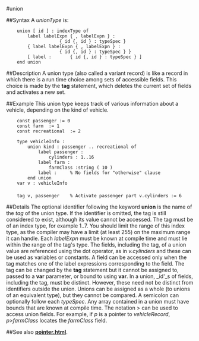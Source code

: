 
#union

##Syntax
A _unionType_ is:


        union [ id ] : indexType of
            label labelExpn { , labelExpn } :
                        { id {, id } : typeSpec }
            { label labelExpn { , labelExpn } :
                        { id {, id } : typeSpec } }
            [ label :       { id {, id } : typeSpec } ]
        end union
##Description
A union type (also called a variant record) is like a record in which there is a run time choice among sets of accessible fields. This choice is made by the **tag** statement, which deletes the current set of fields and activates a new set.



##Example
This union type keeps track of various information about a vehicle, depending on the kind of vehicle.


        const passenger := 0
        const farm  := 1
        const recreational  := 2
        
        type vehicleInfo :
            union kind : passenger .. recreational of
                label passenger :
                    cylinders : 1..16
                label farm :
                    farmClass :string ( 10 )
                label :     % No fields for "otherwise" clause
            end union
        var v : vehicleInfo
        
        tag v, passenger    % Activate passenger part v.cylinders := 6
##Details
The optional identifier following the keyword **union** is the name of the _tag_ of the union type. If the identifier is omitted, the tag is still considered to exist, although its value cannot be accessed. The tag must be of an index type, for example 1..7. You should limit the range of this index type, as the compiler may have a limit (at least 255) on the maximum range it can handle.
Each _labelExpn_ must be known at compile time and must lie within the range of the tag's type. The fields, including the tag, of a union value are referenced using the dot operator, as in _v.cylinders_ and these can be used as variables or constants. A field can be accessed only when the tag matches one of the label expressions corresponding to the field. The tag can be changed by the **tag** statement  but it cannot be assigned to, passed to a **var** parameter, or bound to using **var**.
In a union, _id'_s of fields, including the tag, must be distinct. However, these need not be distinct from identifiers outside the union. Unions can be assigned as a whole (to unions of an equivalent type), but they cannot be compared. A semicolon can optionally follow each _typeSpec_.
Any array contained in a union must have bounds that are known at compile time.
The notation > can be used to access union fields. For example, if _p_ is a pointer to _vehicleRecord_, _p_>_farmClass_ locates the _farmClass_ field.



##See also
**[pointer.html](pointer)**.


